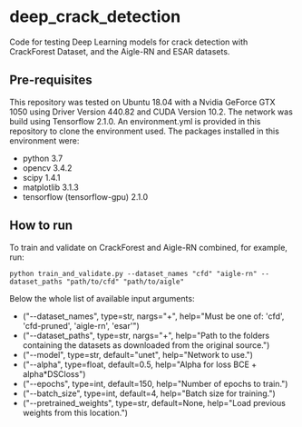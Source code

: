 # deep_crack_detection
Code for testing Deep Learning models for crack detection with CrackForest Dataset, and the Aigle-RN and ESAR datasets.

## Pre-requisites
This repository was tested on Ubuntu 18.04 with a Nvidia GeForce GTX 1050 using Driver Version 440.82 and CUDA Version 10.2. The network was build using Tensorflow 2.1.0. An environment.yml is provided in this repository to clone the environment used. The packages installed in this environment were:
* python 3.7
* opencv 3.4.2
* scipy 1.4.1
* matplotlib 3.1.3
* tensorflow (tensorflow-gpu) 2.1.0

## How to run
To train and validate on CrackForest and Aigle-RN combined, for example, run:
```
python train_and_validate.py --dataset_names "cfd" "aigle-rn" --dataset_paths "path/to/cfd" "path/to/aigle"
```

Below the whole list of available input arguments:

* ("--dataset_names", type=str, nargs="+",
                        help="Must be one of: 'cfd', 'cfd-pruned', 'aigle-rn', 'esar'")
* ("--dataset_paths", type=str, nargs="+",
                    help="Path to the folders containing the datasets as downloaded from the original source.")
* ("--model", type=str, default="unet", help="Network to use.")
* ("--alpha", type=float, default=0.5, help="Alpha for loss BCE + alpha*DSCloss")
* ("--epochs", type=int, default=150, help="Number of epochs to train.")
* ("--batch_size", type=int, default=4, help="Batch size for training.")
* ("--pretrained_weights", type=str, default=None,
                    help="Load previous weights from this location.")
